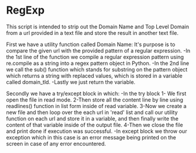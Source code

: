 # RegExp

This script is intended to strip out the Domain Name and Top Level Domain from a url provided in a text file and store the result in another text file. 

First we have a utility function called Domain Name:
It's purpose is to compare the given url with the provided pattern of a regular expression.
-In the 1st line of the function we compile a regular expression pattern using re.compile as a string into a regex pattern object in Python.
-In the 2nd line we call the sub() function which stands for substring on the pattern object which returns a string with replaced values, which is stored in a
variable called domain_tld.
-Lastly we just return the variable.

Secondly we have a try/except block in which:
-In the try block
  1- We first open the file in read mode.
  2-Then store all the content line by line using readlines() function in list form inside of read variable.
  3-Now we create a new file and then loop over the each url in 'read' list and call our utility function on each url and store it in a variable, and then finally 
  write the content of that variable inside of the output file.
  4-Then we close the file and print done if execution was successful.
-In except block we throw our exception which in this case is an error message being printed on the screen in case of any error encountered.
